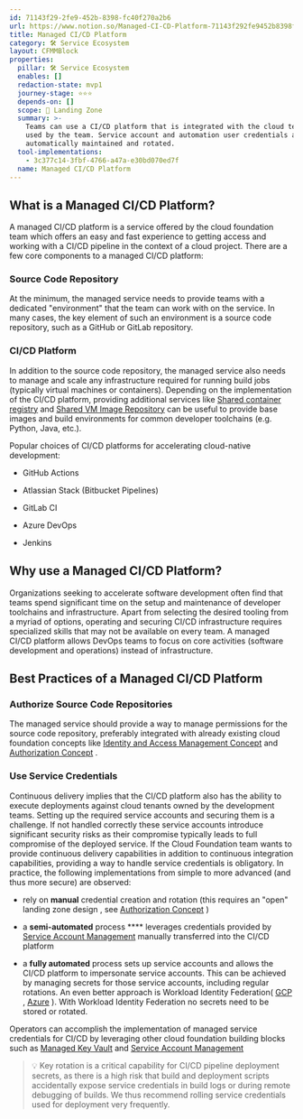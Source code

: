```yaml
---
id: 71143f29-2fe9-452b-8398-fc40f270a2b6
url: https://www.notion.so/Managed-CI-CD-Platform-71143f292fe9452b8398fc40f270a2b6
title: Managed CI/CD Platform
category: 🛠 Service Ecosystem
layout: CFMMBlock
properties:
  pillar: 🛠 Service Ecosystem
  enables: []
  redaction-state: mvp1
  journey-stage: ⭐️⭐️⭐️
  depends-on: []
  scope: 🛬 Landing Zone
  summary: >-
    Teams can use a CI/CD platform that is integrated with the cloud tenants
    used by the team. Service account and automation user credentials are
    automatically maintained and rotated.
  tool-implementations:
    - 3c377c14-3fbf-4766-a47a-e30bd070ed7f
  name: Managed CI/CD Platform
---
```


## What is a Managed CI/CD Platform?

A managed CI/CD platform is a service offered by the cloud foundation team which offers an easy and fast experience to getting access and working with a CI/CD pipeline in the context of a cloud project. There are a few core components to a managed CI/CD platform:

### Source Code Repository

At the minimum, the managed service needs to provide teams with a dedicated "environment" that the team can work with on the service. In many cases, the key element of such an environment is a source code repository, such as a GitHub or GitLab repository.

### CI/CD Platform

In addition to the source code repository, the managed service also needs to manage and scale any infrastructure required for running build jobs (typically virtual machines or containers). Depending on the implementation of the CI/CD platform, providing additional services like [Shared container registry](/maturity-model/service-ecosystem/shared-container-registry.md) and [Shared VM Image Repository](/maturity-model/service-ecosystem/shared-vm-image-repository.md) can be useful to provide base images and build environments for common developer toolchains (e.g. Python, Java, etc.).

Popular choices of CI/CD platforms for accelerating cloud-native development:

- GitHub Actions

- Atlassian Stack (Bitbucket Pipelines)

- GitLab CI

- Azure DevOps

- Jenkins

## Why use a Managed CI/CD Platform?

Organizations seeking to accelerate software development often find that teams spend significant time on the setup and maintenance of developer toolchains and infrastructure. Apart from selecting the desired tooling from a myriad of options, operating and securing CI/CD infrastructure requires specialized skills that may not be available on every team. A managed CI/CD platform allows DevOps teams to focus on core activities (software development and operations) instead of infrastructure.

## Best Practices of a Managed CI/CD Platform

### Authorize Source Code Repositories

The managed service should provide a way to manage permissions for the source code repository, preferably integrated with already existing cloud foundation concepts like [Identity and Access Management Concept](/maturity-model/iam/identity-and-access-management-concept.md) and [Authorization Concept](/maturity-model/iam/authorization-concept.md) .

### Use Service Credentials

Continuous delivery implies that the CI/CD platform also has the ability to execute deployments against cloud tenants owned by the development teams. Setting up the required service accounts and securing them is a challenge. If not handled correctly these service accounts introduce significant security risks as their compromise typically leads to full compromise of the deployed service. If the Cloud Foundation team wants to provide continuous delivery capabilities in addition to continuous integration capabilities, providing a way to handle service credentials is obligatory. In practice, the following implementations from simple to more advanced (and thus more secure) are observed:

- rely on **manual** credential creation and rotation (this requires an "open" landing zone design , see [Authorization Concept](/maturity-model/iam/authorization-concept.md) )

- a **semi-automated** process **** leverages credentials provided by [Service Account Management](/maturity-model/iam/service-account-management.md) manually transferred into the CI/CD platform

- a **fully automated** process sets up service accounts and allows the CI/CD platform to impersonate service accounts. This can be achieved by managing secrets for those service accounts, including regular rotations. An even better approach is Workload Identity Federation( [GCP](https://cloud.google.com/iam/docs/workload-identity-federation) , [Azure](https://docs.microsoft.com/en-us/azure/active-directory/develop/workload-identity-federation) ). With Workload Identity Federation no secrets need to be stored or rotated.

Operators can accomplish the implementation of managed service credentials for CI/CD by leveraging other cloud foundation building blocks such as [Managed Key Vault](/maturity-model/service-ecosystem/managed-key-vault.md) and [Service Account Management](/maturity-model/iam/service-account-management.md) 

> 💡 Key rotation is a critical capability for CI/CD pipeline deployment secrets, as there is a high risk that build and deployment scripts accidentally expose service credentials in build logs or during remote debugging of builds. We thus recommend rolling service credentials used for deployment very frequently.

